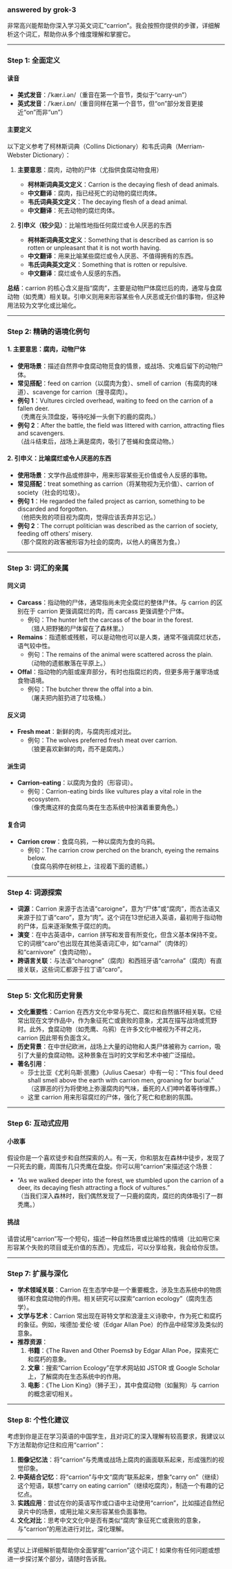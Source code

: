 ### answered by grok-3
非常高兴能帮助你深入学习英文词汇“carrion”。我会按照你提供的步骤，详细解析这个词汇，帮助你从多个维度理解和掌握它。

---

### Step 1: 全面定义
#### 读音
- **美式发音**：/ˈkær.i.ən/（重音在第一个音节，类似于“carry-un”）
- **英式发音**：/ˈkær.i.ɒn/（重音同样在第一个音节，但“on”部分发音更接近“on”而非“un”）

#### 主要定义
以下定义参考了柯林斯词典（Collins Dictionary）和韦氏词典（Merriam-Webster Dictionary）：
1. **主要意思**：腐肉，动物的尸体（尤指供食腐动物食用）
   - **柯林斯词典英文定义**：Carrion is the decaying flesh of dead animals.
   - **中文翻译**：腐肉，指已经死亡的动物的腐烂肉体。
   - **韦氏词典英文定义**：The decaying flesh of a dead animal.
   - **中文翻译**：死去动物的腐烂肉体。

2. **引申义（较少见）**：比喻性地指任何腐烂或令人厌恶的东西
   - **柯林斯词典英文定义**：Something that is described as carrion is so rotten or unpleasant that it is not worth having.
   - **中文翻译**：用来比喻某些腐烂或令人厌恶、不值得拥有的东西。
   - **韦氏词典英文定义**：Something that is rotten or repulsive.
   - **中文翻译**：腐烂或令人反感的东西。

**总结**：carrion 的核心含义是指“腐肉”，主要是动物尸体腐烂后的肉，通常与食腐动物（如秃鹰）相关联。引申义则用来形容某些令人厌恶或无价值的事物，但这种用法较为文学化或比喻化。

---

### Step 2: 精确的语境化例句
#### 1. 主要意思：腐肉，动物尸体
- **使用场景**：描述自然界中食腐动物觅食的情景，或战场、灾难后留下的动物尸体。
- **常见搭配**：feed on carrion（以腐肉为食）、smell of carrion（有腐肉的味道）、scavenge for carrion（搜寻腐肉）。
- **例句 1**：Vultures circled overhead, waiting to feed on the carrion of a fallen deer.  
  （秃鹰在头顶盘旋，等待吃掉一头倒下的鹿的腐肉。）
- **例句 2**：After the battle, the field was littered with carrion, attracting flies and scavengers.  
  （战斗结束后，战场上满是腐肉，吸引了苍蝇和食腐动物。）

#### 2. 引申义：比喻腐烂或令人厌恶的东西
- **使用场景**：文学作品或修辞中，用来形容某些无价值或令人反感的事物。
- **常见搭配**：treat something as carrion（将某物视为无价值）、carrion of society（社会的垃圾）。
- **例句 1**：He regarded the failed project as carrion, something to be discarded and forgotten.  
  （他把失败的项目视为腐肉，觉得应该丢弃并忘记。）
- **例句 2**：The corrupt politician was described as the carrion of society, feeding off others’ misery.  
  （那个腐败的政客被形容为社会的腐肉，以他人的痛苦为食。）

---

### Step 3: 词汇的亲属
#### 同义词
- **Carcass**：指动物的尸体，通常指尚未完全腐烂的整体尸体。与 carrion 的区别在于 carrion 更强调腐烂的肉，而 carcass 更强调整个尸体。
  - 例句：The hunter left the carcass of the boar in the forest.  
    （猎人把野猪的尸体留在了森林里。）
- **Remains**：指遗骸或残骸，可以是动物也可以是人类，通常不强调腐烂状态，语气较中性。
  - 例句：The remains of the animal were scattered across the plain.  
    （动物的遗骸散落在平原上。）
- **Offal**：指动物的内脏或废弃部分，有时也指腐烂的肉，但更多用于屠宰场或食物语境。
  - 例句：The butcher threw the offal into a bin.  
    （屠夫把内脏扔进了垃圾桶。）

#### 反义词
- **Fresh meat**：新鲜的肉，与腐肉形成对比。
  - 例句：The wolves preferred fresh meat over carrion.  
    （狼更喜欢新鲜的肉，而不是腐肉。）

#### 派生词
- **Carrion-eating**：以腐肉为食的（形容词）。
  - 例句：Carrion-eating birds like vultures play a vital role in the ecosystem.  
    （像秃鹰这样的食腐鸟类在生态系统中扮演着重要角色。）

#### 复合词
- **Carrion crow**：食腐乌鸦，一种以腐肉为食的乌鸦。
  - 例句：The carrion crow perched on the branch, eyeing the remains below.  
    （食腐乌鸦停在树枝上，注视着下面的遗骸。）

---

### Step 4: 词源探索
- **词源**：Carrion 来源于古法语“caroigne”，意为“尸体”或“腐肉”，而古法语又来源于拉丁语“caro”，意为“肉”。这个词在13世纪进入英语，最初用于指动物的尸体，后来逐渐聚焦于腐烂的肉。
- **演变**：在中古英语中，carrion 拼写和发音有所变化，但含义基本保持不变。它的词根“caro”也出现在其他英语词汇中，如“carnal”（肉体的）和“carnivore”（食肉动物）。
- **跨语言关联**：与法语“charogne”（腐肉）和西班牙语“carroña”（腐肉）有直接关联，这些词汇都源于拉丁语“caro”。

---

### Step 5: 文化和历史背景
- **文化重要性**：Carrion 在西方文化中常与死亡、腐烂和自然循环相关联。它经常出现在文学作品中，作为象征死亡或衰败的意象，尤其在描写战场或荒野时。此外，食腐动物（如秃鹰、乌鸦）在许多文化中被视为不祥之兆，carrion 因此带有负面含义。
- **历史背景**：在中世纪欧洲，战场上大量的动物和人类尸体被称为 carrion，吸引了大量的食腐动物。这种景象在当时的文学和艺术中被广泛描绘。
- **著名引用**：
  - 莎士比亚《尤利乌斯·凯撒》（Julius Caesar）中有一句：“This foul deed shall smell above the earth with carrion men, groaning for burial.”  
    （这罪恶的行为将使地上弥漫腐肉的气味，垂死的人们呻吟着等待埋葬。）
  - 这里 carrion 用来形容腐烂的尸体，强化了死亡和悲剧的氛围。

---

### Step 6: 互动式应用
#### 小故事
假设你是一个喜欢徒步和自然探索的人。有一天，你和朋友在森林中徒步，发现了一只死去的鹿，周围有几只秃鹰在盘旋。你可以用“carrion”来描述这个场景：  
- “As we walked deeper into the forest, we stumbled upon the carrion of a deer, its decaying flesh attracting a flock of vultures.”  
  （当我们深入森林时，我们偶然发现了一只鹿的腐肉，腐烂的肉体吸引了一群秃鹰。）

#### 挑战
请尝试用“carrion”写一个短句，描述一种自然场景或比喻性的情境（比如用它来形容某个失败的项目或无价值的东西）。完成后，可以分享给我，我会给你反馈。

---

### Step 7: 扩展与深化
- **学术领域关联**：Carrion 在生态学中是一个重要概念，涉及生态系统中的物质循环和食腐动物的作用。相关研究可以探索“carrion ecology”（腐肉生态学）。
- **文学与艺术**：Carrion 常出现在哥特文学和浪漫主义诗歌中，作为死亡和腐朽的象征。例如，埃德加·爱伦·坡（Edgar Allan Poe）的作品中经常涉及类似的意象。
- **推荐资源**：
  1. **书籍**：《The Raven and Other Poems》 by Edgar Allan Poe，探索死亡和腐朽的意象。
  2. **文章**：搜索“Carrion Ecology”在学术网站如 JSTOR 或 Google Scholar 上，了解腐肉在生态系统中的作用。
  3. **电影**：《The Lion King》（狮子王），其中食腐动物（如鬣狗）与 carrion 的概念密切相关。

---

### Step 8: 个性化建议
考虑到你是正在学习英语的中国学生，且对词汇的深入理解有较高要求，我建议以下方法帮助你记住和应用“carrion”：
1. **图像记忆法**：将“carrion”与秃鹰或战场上腐肉的画面联系起来，形成强烈的视觉印象。
2. **中英结合记忆**：将“carrion”与中文“腐肉”联系起来，想象“carry on”（继续）这个短语，联想“carry on eating carrion”（继续吃腐肉），制造一个有趣的记忆点。
3. **实践应用**：尝试在你的英语写作或口语中主动使用“carrion”，比如描述自然纪录片中的场景，或用比喻义来形容某些负面事物。
4. **文化对比**：思考中文文化中是否有类似“腐肉”象征死亡或衰败的意象，与“carrion”的用法进行对比，深化理解。

---

希望以上详细解析能帮助你全面掌握“carrion”这个词汇！如果你有任何问题或想进一步探讨某个部分，请随时告诉我。